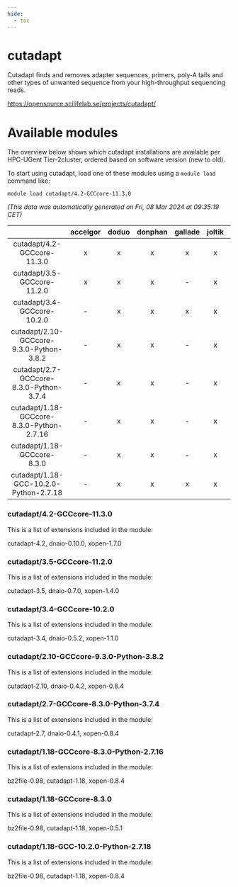 ```yaml
---
hide:
  - toc
---
```


cutadapt
========


Cutadapt finds and removes adapter sequences, primers, poly-A tails and other types of unwanted sequence from your high-throughput sequencing reads.

https://opensource.scilifelab.se/projects/cutadapt/
# Available modules


The overview below shows which cutadapt installations are available per HPC-UGent Tier-2cluster, ordered based on software version (new to old).

To start using cutadapt, load one of these modules using a `module load` command like:

```shell
module load cutadapt/4.2-GCCcore-11.3.0
```

*(This data was automatically generated on Fri, 08 Mar 2024 at 09:35:19 CET)*  

| |accelgor|doduo|donphan|gallade|joltik|skitty|
| :---: | :---: | :---: | :---: | :---: | :---: | :---: |
|cutadapt/4.2-GCCcore-11.3.0|x|x|x|x|x|x|
|cutadapt/3.5-GCCcore-11.2.0|x|x|x|-|x|x|
|cutadapt/3.4-GCCcore-10.2.0|-|x|x|x|x|x|
|cutadapt/2.10-GCCcore-9.3.0-Python-3.8.2|-|x|x|-|x|x|
|cutadapt/2.7-GCCcore-8.3.0-Python-3.7.4|-|x|x|-|x|x|
|cutadapt/1.18-GCCcore-8.3.0-Python-2.7.16|-|x|x|-|x|x|
|cutadapt/1.18-GCCcore-8.3.0|-|x|x|-|x|x|
|cutadapt/1.18-GCC-10.2.0-Python-2.7.18|-|x|x|x|x|x|


### cutadapt/4.2-GCCcore-11.3.0

This is a list of extensions included in the module:

cutadapt-4.2, dnaio-0.10.0, xopen-1.7.0

### cutadapt/3.5-GCCcore-11.2.0

This is a list of extensions included in the module:

cutadapt-3.5, dnaio-0.7.0, xopen-1.4.0

### cutadapt/3.4-GCCcore-10.2.0

This is a list of extensions included in the module:

cutadapt-3.4, dnaio-0.5.2, xopen-1.1.0

### cutadapt/2.10-GCCcore-9.3.0-Python-3.8.2

This is a list of extensions included in the module:

cutadapt-2.10, dnaio-0.4.2, xopen-0.8.4

### cutadapt/2.7-GCCcore-8.3.0-Python-3.7.4

This is a list of extensions included in the module:

cutadapt-2.7, dnaio-0.4.1, xopen-0.8.4

### cutadapt/1.18-GCCcore-8.3.0-Python-2.7.16

This is a list of extensions included in the module:

bz2file-0.98, cutadapt-1.18, xopen-0.8.4

### cutadapt/1.18-GCCcore-8.3.0

This is a list of extensions included in the module:

bz2file-0.98, cutadapt-1.18, xopen-0.5.1

### cutadapt/1.18-GCC-10.2.0-Python-2.7.18

This is a list of extensions included in the module:

bz2file-0.98, cutadapt-1.18, xopen-0.8.4